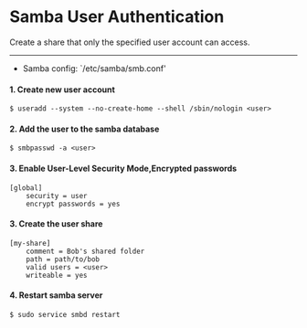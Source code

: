 Samba User Authentication
=========================

Create a share that only the specified user account can access.

----

- Samba config: `/etc/samba/smb.conf'

#### 1. Create new user account
`$ useradd --system --no-create-home --shell /sbin/nologin <user>`

#### 2. Add the user to the samba database
`$ smbpasswd -a <user>`

#### 3. Enable User-Level Security Mode,Encrypted passwords
```
[global]
    security = user
    encrypt passwords = yes
```

#### 3. Create the user share
```
[my-share]
    comment = Bob's shared folder
    path = path/to/bob
    valid users = <user>
    writeable = yes
```

#### 4. Restart samba server
` $ sudo service smbd restart `
